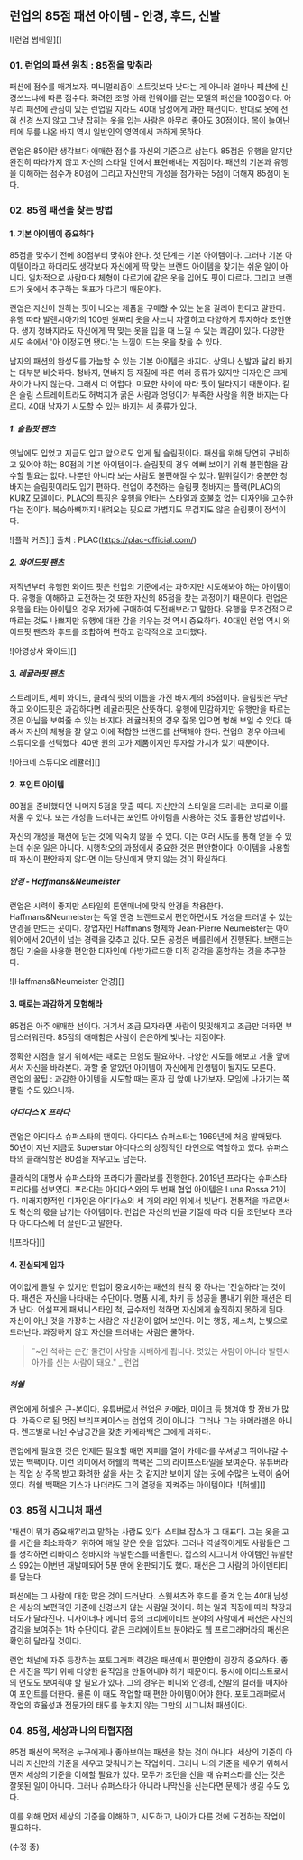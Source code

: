 ## 런업의 85점 패션 아이템 - 안경, 후드, 신발

![런업 썸네일][]

### 01. 런업의 패션 원칙 : 85점을 맞춰라
패션에 점수를 매겨보자.
미니멀리즘이 스트릿보다 낫다는 게 아니라 얼마나 패션에 신경쓰느냐에 따른 점수다.
화려한 조명 아래 런웨이를 걷는 모델의 패션을 100점이다.
아무리 패션에 관심이 있는 런업일 지라도 40대 남성에게 과한 패션이다.
반대로 옷에 전혀 신경 쓰지 않고 그냥 잡히는 옷을 입는 사람은 아무리 좋아도 30점이다.
목이 늘어난 티에 무릎 나온 바지 역시 일반인의 영역에서 과하게 못하다. 

런업은 85이란 생각보다 애매한 점수를 자신의 기준으로 삼는다.
85점은 유행을 알지만 완전히 따라가지 않고 자신의 스타일 안에서 표현해내는 지점이다.
패션의 기본과 유행을 이해하는 점수가 80점에 그리고 자신만의 개성을 첨가하는 5점이 더해져 85점이 된다.

### 02. 85점 패션을 찾는 방법
#### 1. 기본 아이템이 중요하다
85점을 맞추기 전에 80점부터 맞춰야 한다. 첫 단계는 기본 아이템이다.
그러나 기본 아이템이라고 하더라도 생각보다 자신에게 딱 맞는 브랜드 아이템을 찾기는 쉬운 일이 아니다.
일차적으로 사람마다 체형이 다르기에 같은 옷을 입어도 핏이 다르다.
그리고 브랜드가 옷에서 추구하는 목표가 다르기 때문이다.

런업은 자신이 원하는 핏이 나오는 제품을 구매할 수 있는 눈을 길러야 한다고 말한다.
유행 따라 발렌시아가의 100만 원짜리 옷을 사느니 자잘하고 다양하게 투자하라 조언한다.
생지 청바지라도 자신에게 딱 맞는 옷을 입을 때 느낄 수 있는 쾌감이 있다.
다양한 시도 속에서 '아 이정도면 됐다.'는 느낌이 드는 옷을 찾을 수 있다.

남자의 패션의 완성도를 가늠할 수 있는 기본 아이템은 바지다.
상의나 신발과 달리 바지는 대부분 비슷하다.
청바지, 면바지 등 재질에 따른 여러 종류가 있지만 디자인은 크게 차이가 나지 않는다.
그래서 더 어렵다.
미묘한 차이에 따라 핏이 달라지기 때문이다.
같은 슬림 스트레이트라도 허벅지가 굵은 사람과 엉덩이가 부족한 사람을 위한 바지는 다르다.
40대 남자가 시도할 수 있는 바지는 세 종류가 있다.

##### 1. 슬림핏 팬츠
옛날에도 입었고 지금도 입고 앞으로도 입게 될 슬림핏이다.
패션을 위해 당연히 구비하고 있어야 하는 80점의 기본 아이템이다.
슬림핏의 경우 예뻐 보이기 위해 불편함을 감수할 필요는 없다.
나뿐만 아니라 보는 사람도 불편해질 수 있다.
밑위길이가 충분한 청바지는 슬림핏이라도 입기 편하다.
런업이 추천하는 슬림핏 청바지는 플랙(PLAC)의 KURZ 모델이다.
PLAC의 특징은 유행을 안타는 스타일과 호불호 없는 디자인을 고수한다는 점이다.
복숭아뼈까지 내려오는 핏으로 가볍지도 무겁지도 않은 슬림핏이 정석이다.

![플락 커츠][]
출처 : PLAC(https://plac-official.com/)


##### 2. 와이드핏 팬츠
재작년부터 유행한 와이드 핏은 런업의 기준에서는 과하지만 시도해봐야 하는 아이템이다.
유행을 이해하고 도전하는 것 또한 자신의 85점을 찾는 과정이기 때문이다. 
런업은 유행을 타는 아이템의 경우 저가에 구매하여 도전해보라고 말한다.
유행을 무조건적으로 따르는 것도 나쁘지만 유행에 대한 감을 키우는 것 역시 중요하다.
40대인 런업 역시 와이드핏 팬츠와 후드를 조합하여 편하고 감각적으로 코디했다.

![아영상사 와이드][]

##### 3. 레귤러핏 팬츠
스트레이트, 세미 와이드, 클래식 핏의 이름을 가진 바지계의 85점이다.
슬림핏은 무난하고 와이드핏은 과감하다면 레귤러핏은 산뜻하다.
유행에 민감하지만 유행만을 따르는 것은 아님을 보여줄 수 있는 바지다.
레귤러핏의 경우 잘못 입으면 벙해 보일 수 있다.
따라서 자신의 체형을 잘 알고 이에 적합한 브랜드를 선택해야 한다.
런업의 경우 아크네 스튜디오를 선택했다.
40만 원의 고가 제품이지만 투자할 가치가 있기 때문이다.

![아크네 스튜디오 레귤러][]

#### 2. 포인트 아이템
80점을 준비했다면 나머지 5점을 맞출 때다.
자신만의 스타일을 드러내는 코디로 이를 채울 수 있다.
또는 개성을 드러내는 포인트 아이템을 사용하는 것도 훌륭한 방법이다. 

자신의 개성을 패션에 담는 것에 익숙치 않을 수 있다.
이는 여러 시도를 통해 얻을 수 있는데 쉬운 일은 아니다.
시행착오의 과정에서 중요한 것은 편안함이다.
아이템을 사용할 때 자신이 편안하지 않다면 이는 당신에게 맞지 않는 것이 확실하다.

##### 안경 - Haffmans&Neumeister
런업은 시력이 좋지만 스타일의 톤앤매너에 맞춰 안경을 착용한다.
Haffmans&Neumeister는 독일 안경 브랜드로서 편안하면서도 개성을 드러낼 수 있는 안경을 만드는 곳이다.
창업자인 Haffmans 형제와 Jean-Pierre Neumeister는 아이웨어에서 20년이 넘는 경력을 갖추고 있다.
모든 공정은 베를린에서 진행된다.
브랜드는 첨단 기술을 사용한 편안한 디자인에 아방가르드한 미적 감각을 혼합하는 것을 추구한다.

![Haffmans&Neumeister 안경][]

#### 3. 때로는 과감하게 모험해라
85점은 아주 애매한 선이다.
거기서 조금 모자라면 사람이 밋밋해지고 조금만 더하면 부담스러워진다.
85점의 애매함은 사람이 은은하게 빛나는 지점이다.

정확한 지점을 알기 위해서는 때로는 모험도 필요하다.
다양한 시도를 해보고 거울 앞에 서서 자신을 바라본다.
과할 줄 알았던 아이템이 자신에게 인생템이 될지도 모른다.<br>
런업의 꿀팁 : 과감한 아이템을 시도할 때는 혼자 집 앞에 나가보자.
모임에 나가기는 쪽팔릴 수도 있으니까.

##### 아디다스 X 프라다
런업은 아디다스 슈퍼스타의 팬이다.
아디다스 슈퍼스타는 1969년에 처음 발매됐다.
50년이 지난 지금도 Superstar 아디다스의 상징적인 라인으로 역할하고 있다.
슈퍼스타의 클래식함은 80점을 채우고도 남는다.

클래식의 대명사 슈퍼스타와 프라다가 콜라보를 진행한다.
2019년 프라다는 슈퍼스타 프라다를 선보였다.
프라다는 아디다스와의 두 번째 협업 아이템은 Luna Rossa 21이다. 
미래지향적인 디자인은 아디다스의 세 개의 라인 위에서 빛난다.
전통적을 따르면서도 혁신의 몫을 남기는 아이템이다. 
런업은 자신의 반골 기질에 따라 디올 조던보다 프라다 아디다스에 더 끌린다고 말한다.

![프라다][]

#### 4. 진실되게 입자
어이없게 들릴 수 있지만 런업이 중요시하는 패션의 원칙 중 하나는 '진실하라'는 것이다.
패션은 자신을 나타내는 수단이다.
명품 시계, 차키 등 성공을 뽐내기 위한 패션은 티가 난다.
어설프게 패셔니스타인 척, 금수저인 척하면 자신에게 솔직하지 못하게 된다.
자신이 아닌 것을 가장하는 사람은 자신감이 없어 보인다.
이는 행동, 제스처, 눈빛으로 드러난다.
과장하지 않고 자신을 드러내는 사람은 쿨하다.
> "~인 척하는 순간 물건이 사람을 지배하게 됩니다. 멋있는 사람이 아니라 발렌시아가를 신는 사람이 돼요." _ 런업

##### 허쉘
런업에게 허쉘은 근-본이다.
유튜버로서 런업은 카메라, 마이크 등 챙겨야 할 장비가 많다.
가죽으로 된 멋진 브리프케이스는 런업의 것이 아니다.
그러나 그는 카메라맨은 아니다.
렌즈별로 나뉜 수납공간을 갖춘 카메라백은 그에게 과하다.

런업에게 필요한 것은 언제든 필요할 때면 지퍼를 열어 카메라를 쑤셔넣고 뛰어나갈 수 있는 백팩이다.
이런 의미에서 허쉘의 백팩은 그의 라이프스타일을 보여준다.
유튜버라는 직업 상 주목 받고 화려한 삶을 사는 것 같지만 보이지 않는 곳에 수많은 노력이 숨어 있다.
허쉘 백팩은 기스가 나더라도 그의 열정을 지켜주는 아이템이다.
![허쉘][]

### 03. 85점 시그니처 패션
'패션이 뭐가 중요해?'라고 말하는 사람도 있다.
스티브 잡스가 그 대표다.
그는 옷을 고를 시간을 최소화하기 위하여 매일 같은 옷을 입었다.
그러나 역설적이게도 사람들은 그를 생각하면 리바이스 청바지와 뉴발란스를 떠올린다.
잡스의 시그니처 아이템인 뉴발란스 992는 이번년 재발매되어 5분 만에 완판되기도 했다.
패션은 그 사람의 아이덴티티를 담는다.

패션에는 그 사람에 대한 많은 것이 드러난다. 
스웻셔츠와 후드를 즐겨 입는 40대 남성은 세상의 보편적인 기준에 신경쓰지 않는 사람일 것이다.
하는 일과 직장에 따라 착장과 태도가 달라진다.
디자이너나 에디터 등의 크리에이티브 분야의 사람에게 패션은 자신의 감각을 보여주는 1차 수단이다.
같은 크리에이트브 분야라도 웹 프로그래머라의 패션은 확인히 달라질 것이다. 

런업 채널에 자주 등장하는 포토그래퍼 랙강은 패션에서 편안함이 굉장히 중요하다.
좋은 사진을 찍기 위해 다양한 움직임을 만들어내야 하기 때문이다. 
동시에 아티스트로서의 면모도 보여줘야 할 필요가 있다.
그의 경우는 비니와 안경테, 신발의 컬러를 매치하여 포인트를 더한다.
물론 이 때도 작업할 때 편한 아이템이어야 한다.
포토그래퍼로서 작업의 효율성과 전문가의 태도를 놓치지 않는 그만의 시그니처 패션이다.

### 04. 85점, 세상과 나의 타협지점
85점 패션의 목적은 누구에게나 좋아보이는 패션을 찾는 것이 아니다.
세상의 기준이 아니라 자신만의 기준을 세우고 맞춰나가는 작업이다.
그러나 나의 기준을 세우기 위해서 먼저 세상의 기준을 이해할 필요가 있다.
모두가 조던을 신을 때 슈퍼스타를 신는 것은 잘못된 일이 아니다.
그러나 슈퍼스타가 아니라 나막신을 신는다면 문제가 생길 수도 있다.

이를 위해 먼저 세상의 기준을 이해하고, 시도하고, 나아가 다른 것에 도전하는 작업이 필요하다.

(수정 중)